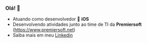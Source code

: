 ### Olá! 🍺

- Atuando como desenvolvedor  <b>iOS</b>
- Desenvolvendo atividades junto ao time de TI da <b>Premiersoft</b> (https://www.premiersoft.net)
- Saiba mais em meu [Linkedin](https://www.linkedin.com/in/marcelo-sampaio-28a7062b/)
<!--
**marcelosampaio/marcelosampaio** is a ✨ _special_ ✨ repository because its `README.md` (this file) appears on your GitHub profile.

Here are some ideas to get you started:

- 🔭 I’m currently working on ...
- 🌱 I’m currently learning ...
- 👯 I’m looking to collaborate on ...
- 🤔 I’m looking for help with ...
- 💬 Ask me about ...
- 📫 How to reach me: ...
- 😄 Pronouns: ...
- ⚡ Fun fact: ...
-->
